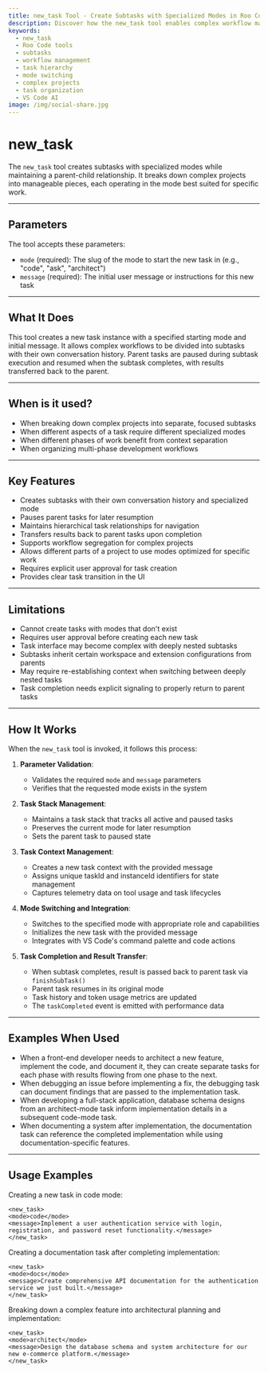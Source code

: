 ```yaml
---
title: new_task Tool - Create Subtasks with Specialized Modes in Roo Code
description: Discover how the new_task tool enables complex workflow management by creating subtasks with different modes, maintaining parent-child relationships for organized development.
keywords:
  - new_task
  - Roo Code tools
  - subtasks
  - workflow management
  - task hierarchy
  - mode switching
  - complex projects
  - task organization
  - VS Code AI
image: /img/social-share.jpg
---
```


# new_task

The `new_task` tool creates subtasks with specialized modes while maintaining a parent-child relationship. It breaks down complex projects into manageable pieces, each operating in the mode best suited for specific work.

---

## Parameters

The tool accepts these parameters:

- `mode` (required): The slug of the mode to start the new task in (e.g., "code", "ask", "architect")
- `message` (required): The initial user message or instructions for this new task

---

## What It Does

This tool creates a new task instance with a specified starting mode and initial message. It allows complex workflows to be divided into subtasks with their own conversation history. Parent tasks are paused during subtask execution and resumed when the subtask completes, with results transferred back to the parent.

---

## When is it used?

- When breaking down complex projects into separate, focused subtasks
- When different aspects of a task require different specialized modes
- When different phases of work benefit from context separation
- When organizing multi-phase development workflows

---

## Key Features

- Creates subtasks with their own conversation history and specialized mode
- Pauses parent tasks for later resumption
- Maintains hierarchical task relationships for navigation
- Transfers results back to parent tasks upon completion
- Supports workflow segregation for complex projects
- Allows different parts of a project to use modes optimized for specific work
- Requires explicit user approval for task creation
- Provides clear task transition in the UI

---

## Limitations

- Cannot create tasks with modes that don't exist
- Requires user approval before creating each new task
- Task interface may become complex with deeply nested subtasks
- Subtasks inherit certain workspace and extension configurations from parents
- May require re-establishing context when switching between deeply nested tasks
- Task completion needs explicit signaling to properly return to parent tasks

---

## How It Works

When the `new_task` tool is invoked, it follows this process:

1. **Parameter Validation**:
   - Validates the required `mode` and `message` parameters
   - Verifies that the requested mode exists in the system

2. **Task Stack Management**:
   - Maintains a task stack that tracks all active and paused tasks
   - Preserves the current mode for later resumption
   - Sets the parent task to paused state

3. **Task Context Management**:
   - Creates a new task context with the provided message
   - Assigns unique taskId and instanceId identifiers for state management
   - Captures telemetry data on tool usage and task lifecycles

4. **Mode Switching and Integration**:
   - Switches to the specified mode with appropriate role and capabilities
   - Initializes the new task with the provided message
   - Integrates with VS Code's command palette and code actions

5. **Task Completion and Result Transfer**:
   - When subtask completes, result is passed back to parent task via `finishSubTask()`
   - Parent task resumes in its original mode
   - Task history and token usage metrics are updated
   - The `taskCompleted` event is emitted with performance data

---

## Examples When Used

- When a front-end developer needs to architect a new feature, implement the code, and document it, they can create separate tasks for each phase with results flowing from one phase to the next.
- When debugging an issue before implementing a fix, the debugging task can document findings that are passed to the implementation task.
- When developing a full-stack application, database schema designs from an architect-mode task inform implementation details in a subsequent code-mode task.
- When documenting a system after implementation, the documentation task can reference the completed implementation while using documentation-specific features.

---

## Usage Examples

Creating a new task in code mode:
```
<new_task>
<mode>code</mode>
<message>Implement a user authentication service with login, registration, and password reset functionality.</message>
</new_task>
```

Creating a documentation task after completing implementation:
```
<new_task>
<mode>docs</mode>
<message>Create comprehensive API documentation for the authentication service we just built.</message>
</new_task>
```

Breaking down a complex feature into architectural planning and implementation:
```
<new_task>
<mode>architect</mode>
<message>Design the database schema and system architecture for our new e-commerce platform.</message>
</new_task>
```
